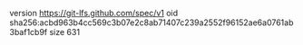 version https://git-lfs.github.com/spec/v1
oid sha256:acbd963b4cc569c3b07e2c8ab71407c239a2552f96152ae6a0761ab3baf1cb9f
size 631
